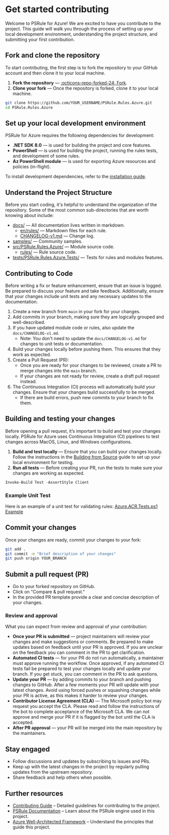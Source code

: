 # Get started contributing

Welcome to PSRule for Azure! We are excited to have you contribute to the project.
This guide will walk you through the process of setting up your local development environment, understanding the project structure, and submitting your first contribution.

## Fork and clone the repository

To start contributing, the first step is to fork the repository to your GitHub account and then clone it to your local machine.

1. **Fork the repository** &mdash; [:octicons-repo-forked-24: Fork][1].
2. **Clone your fork** &mdash; Once the repository is forked, clone it to your local machine.

```bash title="Git"
git clone https://github.com/YOUR_USERNAME/PSRule.Rules.Azure.git
cd PSRule.Rules.Azure
```

  [1]: https://github.com/Azure/PSRule.Rules.Azure/fork

## Set up your local development environment

PSRule for Azure requires the following dependencies for development:

- **.NET SDK 8.0** &mdash; is used for building the project and core features.
- **PowerShell** &mdash; is used for building the project, running the rules tests, and development of some rules.
- **Az PowerShell module** &mdash; is used for exporting Azure resources and policies (in-flight).

To install development dependencies, refer to the [installation guide][2].

  [2]: https://azure.github.io/PSRule.Rules.Azure/install/#development-dependencies

## Understand the Project Structure

Before you start coding, it's helpful to understand the organization of the repository.
Some of the most common sub-directories that are worth knowing about include:

- [docs/](https://github.com/Azure/PSRule.Rules.Azure/tree/main/docs) &mdash; All documentation lives written in markdown.
  - [en/rules/](https://github.com/Azure/PSRule.Rules.Azure/tree/main/docs/en/rules) &mdash; Markdown files for each rule.
  - [CHANGELOG-v1.md](https://github.com/Azure/PSRule.Rules.Azure/blob/main/docs/CHANGELOG-v1.md) &mdash; Change log.
- [samples/](https://github.com/Azure/PSRule.Rules.Azure/tree/main/samples) &mdash; Community samples.
- [src/PSRule.Rules.Azure/](https://github.com/Azure/PSRule.Rules.Azure/tree/main/src/PSRule.Rules.Azure) &mdash; Module source code.
  - [rules/](https://github.com/Azure/PSRule.Rules.Azure/tree/main/src/PSRule.Rules.Azure/rules) &mdash; Rule source code.
- [tests/PSRule.Rules.Azure.Tests/](https://github.com/Azure/PSRule.Rules.Azure/tree/main/tests/PSRule.Rules.Azure.Tests) &mdash; Tests for rules and modules features.

## Contributing to Code

Before writing a fix or feature enhancement, ensure that an issue is logged.
Be prepared to discuss your feature and take feedback.
Additionally, ensure that your changes include unit tests and any necessary updates to the documentation.

1. Create a new branch from `main` in your fork for your changes.
2. Add commits in your branch, making sure they are logically grouped and well-described.
3. If you have updated module code or rules, also update the `docs/CHANGELOG-v1.md`.
   - Note: You don't need to update the `docs/CHANGELOG-v1.md` for changes to unit tests or documentation.
4. Build your changes locally before pushing them. This ensures that they work as expected.
5. Create a Pull Request (PR):
   - Once you are ready for your changes to be reviewed, create a PR to merge changes into the `main` branch.
   - If your changes are not ready for review, create a draft pull request instead.
6. The Continuous Integration (CI) process will automatically build your changes.
   Ensure that your changes build successfully to be merged.
   - If there are build errors, push new commits to your branch to fix them.

## Building and testing your changes

Before opening a pull request, it’s important to build and test your changes locally.
PSRule for Azure uses Continuous Integration (CI) pipelines to test changes across MacOS, Linux, and Windows configurations.

1. **Build and test locally** &mdash; Ensure that you can build your changes locally.
   Follow the instructions in the [Building from Source][3] guide to set up your local environment for testing.
2. **Run all tests** &mdash; Before creating your PR, run the tests to make sure your changes are working as expected.

```powershell title="PowerShell"
Invoke-Build Test -AssertStyle Client
```

  [3]: https://azure.github.io/PSRule.Rules.Azure/install/#building-from-source

### Example Unit Test

Here is an example of a unit test for validating rules:
[Azure.ACR.Tests.ps1 Example](https://github.com/Azure/psrule.rules.azure/blob/main/tests/PSRule.Rules.Azure.Tests/Azure.ACR.Tests.ps1#L40-L56)

## Commit your changes

Once your changes are ready, commit your changes to your fork:

```bash title="Git"
git add .
git commit -m "Brief description of your changes"
git push origin YOUR_BRANCH
```

## Submit a pull request (PR)

- Go to your forked repository on GitHub.
- Click on "Compare & pull request."
- In the provided PR template provide a clear and concise description of your changes.

### Review and approval

What you can expect from review and approval of your contribution:

- **Once your PR is submitted** &mdash; project maintainers will review your changes and make suggestions or comments.
  Be prepared to make updates based on feedback until your PR is approved.
  If you are unclear on the feedback you can comment in the PR to get clarification.
- **Automated CI tests** &mdash; for your PR do not run automatically, a maintainer must approve running the workflow.
  Once approved, if any automated CI tests fail be prepared to test your changes locally and update your branch.
  If you get stuck, you can comment in the PR to ask questions.
- **Update your PR** &mdash; by adding commits to your branch and pushing changes to GitHub.
  After a few moments your PR will update with your latest changes.
  Avoid using forced pushes or squashing changes while your PR is active, as this makes it harder to review your changes.
- **Contributor License Agreement (CLA)** &mdash; The Microsoft policy bot may request you accept the CLA.
  Please read and follow the instructions of the bot to complete acceptance of the Microsoft CLA.
  We can not approve and merge your PR if it is flagged by the bot until the CLA is accepted.
- **After PR approval** &mdash; your PR will be merged into the main repository by the maintainers.

## Stay engaged

- Follow discussions and updates by subscribing to issues and PRs.
- Keep up with the latest changes in the project by regularly pulling updates from the upstream repository.
- Share feedback and help others when possible.

## Further resources

- [Contributing Guide](https://github.com/Azure/PSRule.Rules.Azure/blob/main/CONTRIBUTING.md) – Detailed guidelines for contributing to the project.
- [PSRule Documentation](https://github.com/microsoft/PSRule) – Learn about the PSRule engine used in this project.
- [Azure Well-Architected Framework](https://learn.microsoft.com/en-us/azure/well-architected/) – Understand the principles that guide this project.
